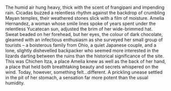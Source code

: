 The humid air hung heavy, thick with the scent of frangipani and impending rain.  Cicadas buzzed a relentless rhythm against the backdrop of crumbling Mayan temples, their weathered stones slick with a film of moisture.  Amelia Hernandez, a woman whose smile lines spoke of years spent under the relentless Yucatecan sun, adjusted the brim of her wide-brimmed hat.  Sweat beaded on her forehead, but her eyes, the colour of dark chocolate, gleamed with an infectious enthusiasm as she surveyed her small group of tourists – a boisterous family from Ohio, a quiet Japanese couple, and a lone, slightly dishevelled backpacker who seemed more interested in the lizards darting between the ruins than the historical significance of the site.  This was Chichen Itza, a place Amelia knew as well as the back of her hand, a place that held both breathtaking beauty and secrets whispered on the wind.  Today, however, something felt…different.  A prickling unease settled in the pit of her stomach, a sensation far more potent than the usual humidity.
